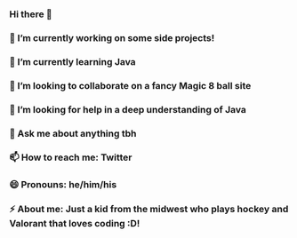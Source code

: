 ### Hi there 👋
### 🔭 I’m currently working on some side projects!
### 🌱 I’m currently learning Java
### 👯 I’m looking to collaborate on a fancy Magic 8 ball site
### 🤔 I’m looking for help in a deep understanding of Java
### 💬 Ask me about anything tbh
### 📫 How to reach me: Twitter
### 😄 Pronouns: he/him/his
### ⚡ About me: Just a kid from the midwest who plays hockey and Valorant that loves coding :D!

<!--
**itsKannapi/itsKannapi** is a ✨ _special_ ✨ repository because its `README.md` (this file) appears on your GitHub profile.

Here are some ideas to get you started:

- 🔭 I’m currently working on some side projects!
- 🌱 I’m currently learning Java
- 👯 I’m looking to collaborate on a fancy Magic 8 ball site
- 🤔 I’m looking for help in a deep understanding of Java
- 💬 Ask me about anything tbh
- 📫 How to reach me: Twitter
- 😄 Pronouns: he/him/his
- ⚡ About me: Just a kid from the midwest who plays hockey and Valorant that loves coding :D!
-->
